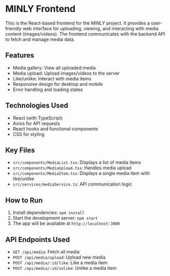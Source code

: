 # MINLY Frontend

This is the React-based frontend for the MINLY project. It provides a user-friendly web interface for uploading, viewing, and interacting with media content (images/videos). The frontend communicates with the backend API to fetch and manage media data.

## Features

- Media gallery: View all uploaded media
- Media upload: Upload images/videos to the server
- Like/unlike: Interact with media items
- Responsive design for desktop and mobile
- Error handling and loading states

## Technologies Used

- React (with TypeScript)
- Axios for API requests
- React hooks and functional components
- CSS for styling

## Key Files

- `src/components/MediaList.tsx`: Displays a list of media items
- `src/components/MediaUpload.tsx`: Handles media upload
- `src/components/MediaItem.tsx`: Displays a single media item with like/unlike
- `src/services/mediaService.ts`: API communication logic

## How to Run

1. Install dependencies: `npm install`
2. Start the development server: `npm start`
3. The app will be available at `http://localhost:3000`

## API Endpoints Used

- `GET /api/media`: Fetch all media
- `POST /api/media/upload`: Upload new media
- `POST /api/media/:id/like`: Like a media item
- `POST /api/media/:id/unlike`: Unlike a media item
